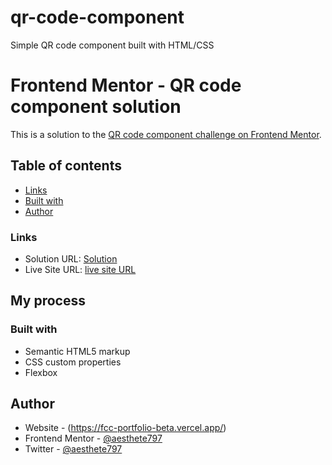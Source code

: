 # qr-code-component
Simple QR code component built with HTML/CSS

# Frontend Mentor - QR code component solution

This is a solution to the [QR code component challenge on Frontend Mentor](https://www.frontendmentor.io/challenges/qr-code-component-iux_sIO_H).

## Table of contents

  - [Links](#links)
  - [Built with](#built-with)
- [Author](#author)


### Links

- Solution URL: [Solution]([https://your-solution-url.com](https://www.frontendmentor.io/solutions/simple-qr-code-component-built-with-flexbox-A9uz12tCdF))
- Live Site URL: [live site URL]([https://your-live-site-url.com](https://qr-code-component-sepia-three.vercel.app/))

## My process

### Built with

- Semantic HTML5 markup
- CSS custom properties
- Flexbox

## Author

- Website - (https://fcc-portfolio-beta.vercel.app/)
- Frontend Mentor - [@aesthete797](https://www.frontendmentor.io/profile/aesthete797)
- Twitter - [@aesthete797](https://twitter.com/Aesthete797?t=muygWB05vQALbcxVjiDZKw&s=09)


